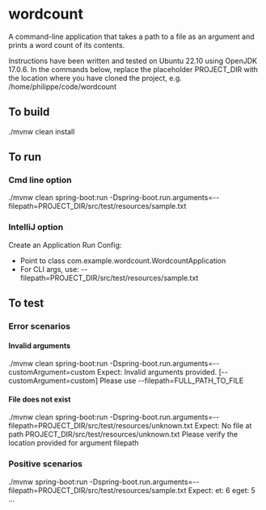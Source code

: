# wordcount
A command-line application that takes a path to a file as an argument and prints a word count of its contents.

Instructions have been written and tested on Ubuntu 22.10 using OpenJDK 17.0.6.
In the commands below, replace the placeholder PROJECT_DIR with the location where you have cloned the project, e.g. /home/philippe/code/wordcount

## To build
./mvnw clean install

## To run

### Cmd line option
./mvnw clean spring-boot:run -Dspring-boot.run.arguments=--filepath=PROJECT_DIR/src/test/resources/sample.txt

### IntelliJ option
Create an Application Run Config:
- Point to class com.example.wordcount.WordcountApplication
- For CLI args, use: --filepath=PROJECT_DIR/src/test/resources/sample.txt

## To test

### Error scenarios

#### Invalid arguments
./mvnw clean spring-boot:run -Dspring-boot.run.arguments=--customArgument=custom
Expect:
Invalid arguments provided. [--customArgument=custom]
Please use --filepath=FULL_PATH_TO_FILE

#### File does not exist
./mvnw clean spring-boot:run -Dspring-boot.run.arguments=--filepath=PROJECT_DIR/src/test/resources/unknown.txt
Expect:
No file at path PROJECT_DIR/src/test/resources/unknown.txt
Please verify the location provided for argument filepath

### Positive scenarios
./mvnw spring-boot:run -Dspring-boot.run.arguments=--filepath=PROJECT_DIR/src/test/resources/sample.txt
Expect:
et: 6
eget: 5
...
